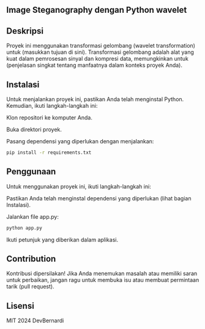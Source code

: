 
## Image Steganography dengan Python wavelet

## Deskripsi
Proyek ini menggunakan transformasi gelombang (wavelet transformation) untuk (masukkan tujuan di sini). Transformasi gelombang adalah alat yang kuat dalam pemrosesan sinyal dan kompresi data, memungkinkan untuk (penjelasan singkat tentang manfaatnya dalam konteks proyek Anda).

## Instalasi
Untuk menjalankan proyek ini, pastikan Anda telah menginstal Python. Kemudian, ikuti langkah-langkah ini:

Klon repositori ke komputer Anda.

Buka direktori proyek.

Pasang dependensi yang diperlukan dengan menjalankan:

```bash
pip install -r requirements.txt
```
## Penggunaan
Untuk menggunakan proyek ini, ikuti langkah-langkah ini:

Pastikan Anda telah menginstal dependensi yang diperlukan (lihat bagian Instalasi).

Jalankan file app.py:
```bash
python app.py
```
Ikuti petunjuk yang diberikan dalam aplikasi.

## Contribution
Kontribusi dipersilakan! Jika Anda menemukan masalah atau memiliki saran untuk perbaikan, jangan ragu untuk membuka isu atau membuat permintaan tarik (pull request).

## Lisensi 
MIT 2024 DevBernardi
